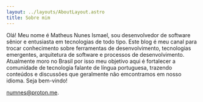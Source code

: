 ```yaml
---
layout: ../layouts/AboutLayout.astro
title: Sobre mim
---
```


Olá! Meu nome é Matheus Nunes Ismael, sou desenvolvedor de software
sênior e entusiasta em tecnologias de todo tipo. Este blog é meu canal
para trocar conhecimento sobre ferramentas de desenvolvimento,
tecnologias emergentes, arquitetura de software e processos de
desenvolvimento. Atualmente moro no Brasil por isso meu objetivo aqui é
fortalecer a comunidade de tecnologia falante de língua portuguesa,
trazendo conteúdos e discussões que geralmente não emcontramos em nosso
idioma. Seja bem-vindo!

[numnes@proton.me](mailto:contact@satnaing.dev).

